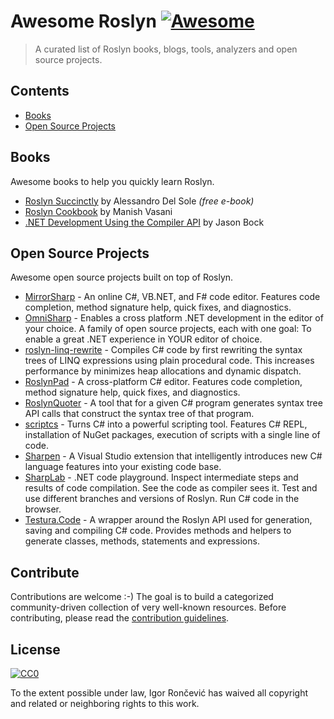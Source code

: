 # Awesome Roslyn [![Awesome](https://cdn.rawgit.com/sindresorhus/awesome/d7305f38d29fed78fa85652e3a63e154dd8e8829/media/badge.svg)](https://github.com/sindresorhus/awesome)

> A curated list of Roslyn books, blogs, tools, analyzers and open source projects.

## Contents

- [Books](#books)
- [Open Source Projects](#open-source-projects)

## Books
Awesome books to help you quickly learn Roslyn.

- [Roslyn Succinctly](https://www.syncfusion.com/ebooks/roslyn) by Alessandro Del Sole *(free e-book)*
- [Roslyn Cookbook](https://www.packtpub.com/application-development/roslyn-cookbook) by Manish Vasani
- [.NET Development Using the Compiler API](https://www.apress.com/la/book/9781484221105) by Jason Bock

## Open Source Projects
Awesome open source projects built on top of Roslyn.

- [MirrorSharp](https://github.com/ashmind/mirrorsharp) - An online C#, VB.NET, and F# code editor. Features code completion, method signature help, quick fixes, and diagnostics.
- [OmniSharp](http://www.omnisharp.net/) - Enables a cross platform .NET development in the editor of your choice. A family of open source projects, each with one goal: To enable a great .NET experience in YOUR editor of choice.
- [roslyn-linq-rewrite](https://github.com/antiufo/roslyn-linq-rewrite) - Compiles C# code by first rewriting the syntax trees of LINQ expressions using plain procedural code. This increases performance by minimizes heap allocations and dynamic dispatch.
- [RoslynPad](https://roslynpad.net/) - A cross-platform C# editor. Features code completion, method signature help, quick fixes, and diagnostics.
- [RoslynQuoter](https://github.com/KirillOsenkov/RoslynQuoter) - A tool that for a given C# program generates syntax tree API calls that construct the syntax tree of that program.
- [scriptcs](http://scriptcs.net/) - Turns C# into a powerful scripting tool. Features C# REPL, installation of NuGet packages, execution of scripts with a single line of code.
- [Sharpen](http://sharpen.rocks) - A Visual Studio extension that intelligently introduces new C# language features into your existing code base.
- [SharpLab](https://sharplab.io/) - .NET code playground. Inspect intermediate steps and results of code compilation. See the code as compiler sees it. Test and use different branches and versions of Roslyn. Run C# code in the browser.
- [Testura.Code](https://github.com/Testura/Testura.Code) - A wrapper around the Roslyn API used for generation, saving and compiling C# code. Provides methods and helpers to generate classes, methods, statements and expressions.

## Contribute

Contributions are welcome :-) The goal is to build a categorized community-driven collection of very well-known resources. Before contributing, please read the [contribution guidelines](contributing.md).

## License
[![CC0](http://mirrors.creativecommons.org/presskit/buttons/88x31/svg/cc-zero.svg)](http://creativecommons.org/publicdomain/zero/1.0)

To the extent possible under law, Igor Rončević has waived all copyright and related or neighboring rights to this work.